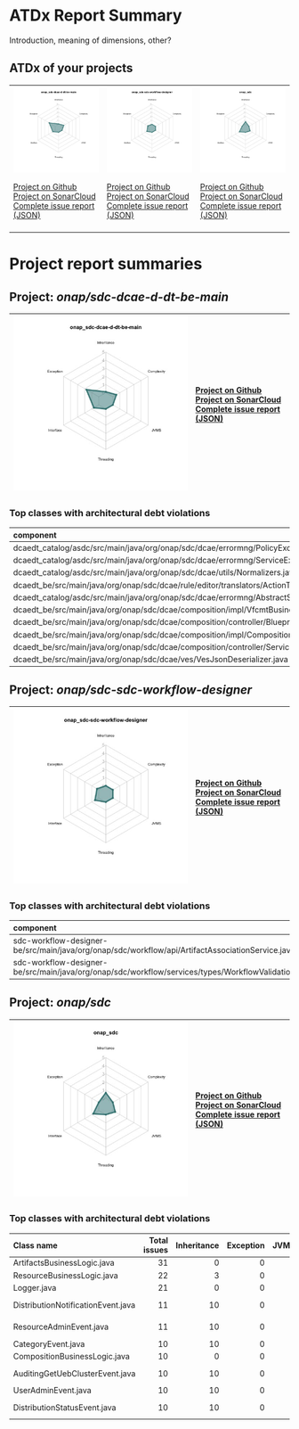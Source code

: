 
# ATDx Report Summary

Introduction, meaning of dimensions, other?

## ATDx of your projects
||||
|-|-|-|
|<img src="https://github.com/robertoverdecchia/ATDx_report_sandbox/blob/master/plots/onap_sdc-dcae-d-dt-be-main.jpg"/> <p style="text-align:left">[Project on Github](https://github.com/onap/sdc-dcae-d-dt-be-main) <br> [Project on SonarCloud ](https://sonarcloud.io/dashboard?id=onap_sdc-dcae-d-dt-be-main) <br> [Complete issue report (JSON)](https://github.com/robertoverdecchia/ATDx_report_sandbox/blob/master/jsons/onap_sdc-dcae-d-dt-be-main.json)</p>|<img src="https://github.com/robertoverdecchia/ATDx_report_sandbox/blob/master/plots/onap_sdc-sdc-workflow-designer.jpg"/> <p style="text-align:left">[Project on Github](https://github.com/onap/sdc-sdc-workflow-designer) <br> [Project on SonarCloud ](https://sonarcloud.io/dashboard?id=onap_sdc-sdc-workflow-designer) <br> [Complete issue report (JSON)](https://github.com/robertoverdecchia/ATDx_report_sandbox/blob/master/jsons/onap_sdc-sdc-workflow-designer.json)</p>|<img src="https://github.com/robertoverdecchia/ATDx_report_sandbox/blob/master/plots/onap_sdc.jpg"/> <p style="text-align:left">[Project on Github](https://github.com/onap/sdc) <br> [Project on SonarCloud ](https://sonarcloud.io/dashboard?id=onap_sdc) <br> [Complete issue report (JSON)](https://github.com/robertoverdecchia/ATDx_report_sandbox/blob/master/jsons/onap_sdc.json)</p>
 | |

# Project report summaries
## Project: _onap/sdc-dcae-d-dt-be-main_
|<img src="https://github.com/robertoverdecchia/ATDx_report_sandbox/blob/master/plots/onap_sdc-dcae-d-dt-be-main.jpg"/>|<p style="text-align:left">[Project on Github](https://github.com/onap/sdc-dcae-d-dt-be-main) <br> [Project on SonarCloud ](https://sonarcloud.io/dashboard?id=onap_sdc-dcae-d-dt-be-main) <br> [Complete issue report (JSON)](https://github.com/robertoverdecchia/ATDx_report_sandbox/blob/master/jsons/onap_sdc-dcae-d-dt-be-main.json)</p>
|-|-|
### Top classes with architectural debt violations
| component                                                                                       |   inheritance |   exception |   vmsmell |   interface |   threading |   complexity |   sum |
|:------------------------------------------------------------------------------------------------|--------------:|------------:|----------:|------------:|------------:|-------------:|------:|
| dcaedt_catalog/asdc/src/main/java/org/onap/sdc/dcae/errormng/PolicyException.java               |             0 |           1 |         0 |           0 |           0 |            0 |     1 |
| dcaedt_catalog/asdc/src/main/java/org/onap/sdc/dcae/errormng/ServiceException.java              |             0 |           1 |         0 |           0 |           0 |            0 |     1 |
| dcaedt_catalog/asdc/src/main/java/org/onap/sdc/dcae/utils/Normalizers.java                      |             0 |           0 |         0 |           1 |           0 |            0 |     1 |
| dcaedt_be/src/main/java/org/onap/sdc/dcae/rule/editor/translators/ActionTranslator.java         |             0 |           0 |         0 |           1 |           0 |            0 |     1 |
| dcaedt_catalog/asdc/src/main/java/org/onap/sdc/dcae/errormng/AbstractSdncException.java         |             0 |           1 |         0 |           0 |           0 |            0 |     1 |
| dcaedt_be/src/main/java/org/onap/sdc/dcae/composition/impl/VfcmtBusinessLogic.java              |             0 |           1 |         0 |           0 |           0 |            0 |     1 |
| dcaedt_be/src/main/java/org/onap/sdc/dcae/composition/controller/BlueprintController.java       |             0 |           0 |         0 |           1 |           0 |            0 |     1 |
| dcaedt_be/src/main/java/org/onap/sdc/dcae/composition/impl/CompositionCatalogBusinessLogic.java |             0 |           1 |         0 |           0 |           0 |            0 |     1 |
| dcaedt_be/src/main/java/org/onap/sdc/dcae/composition/controller/ServicesController.java        |             0 |           0 |         0 |           1 |           0 |            0 |     1 |
| dcaedt_be/src/main/java/org/onap/sdc/dcae/ves/VesJsonDeserializer.java                          |             0 |           1 |         0 |           0 |           0 |            0 |     1 |

## Project: _onap/sdc-sdc-workflow-designer_
|<img src="https://github.com/robertoverdecchia/ATDx_report_sandbox/blob/master/plots/onap_sdc-sdc-workflow-designer.jpg"/>|<p style="text-align:left">[Project on Github](https://github.com/onap/sdc-sdc-workflow-designer) <br> [Project on SonarCloud ](https://sonarcloud.io/dashboard?id=onap_sdc-sdc-workflow-designer) <br> [Complete issue report (JSON)](https://github.com/robertoverdecchia/ATDx_report_sandbox/blob/master/jsons/onap_sdc-sdc-workflow-designer.json)</p>
|-|-|
### Top classes with architectural debt violations
| component                                                                                                    |   inheritance |   exception |   vmsmell |   interface |   threading |   complexity |   sum |
|:-------------------------------------------------------------------------------------------------------------|--------------:|------------:|----------:|------------:|------------:|-------------:|------:|
| sdc-workflow-designer-be/src/main/java/org/onap/sdc/workflow/api/ArtifactAssociationService.java             |             0 |           0 |         0 |           1 |           0 |            0 |     1 |
| sdc-workflow-designer-be/src/main/java/org/onap/sdc/workflow/services/types/WorkflowValidationConstants.java |             0 |           0 |         0 |           1 |           0 |            0 |     1 |

## Project: _onap/sdc_
|<img src="https://github.com/robertoverdecchia/ATDx_report_sandbox/blob/master/plots/onap_sdc.jpg"/>|<p style="text-align:left">[Project on Github](https://github.com/onap/sdc) <br> [Project on SonarCloud ](https://sonarcloud.io/dashboard?id=onap_sdc) <br> [Complete issue report (JSON)](https://github.com/robertoverdecchia/ATDx_report_sandbox/blob/master/jsons/onap_sdc.json)</p>
|-|-|
### Top classes with architectural debt violations
| Class name                         |   Total issues |   Inheritance |   Exception |   JVMS |   Interface |   Threading |   Complexity | Fully qualified name                                                                                      |
|:-----------------------------------|---------------:|--------------:|------------:|-------:|------------:|------------:|-------------:|:----------------------------------------------------------------------------------------------------------|
| ArtifactsBusinessLogic.java        |             31 |             0 |           0 |      0 |          31 |           0 |            0 | catalog-be/src/main/java/org/openecomp/sdc/be/components/impl/ArtifactsBusinessLogic.java                 |
| ResourceBusinessLogic.java         |             22 |             3 |           0 |      0 |          19 |           0 |            0 | catalog-be/src/main/java/org/openecomp/sdc/be/components/impl/ResourceBusinessLogic.java                  |
| Logger.java                        |             21 |             0 |           0 |      0 |          21 |           0 |            0 | common-app-logging/src/main/java/org/openecomp/sdc/common/log/wrappers/Logger.java                        |
| DistributionNotificationEvent.java |             11 |            10 |           0 |      0 |           1 |           0 |            0 | catalog-dao/src/main/java/org/openecomp/sdc/be/resources/data/auditing/DistributionNotificationEvent.java |
| ResourceAdminEvent.java            |             11 |            10 |           0 |      0 |           1 |           0 |            0 | catalog-dao/src/main/java/org/openecomp/sdc/be/resources/data/auditing/ResourceAdminEvent.java            |
| CategoryEvent.java                 |             10 |            10 |           0 |      0 |           0 |           0 |            0 | catalog-dao/src/main/java/org/openecomp/sdc/be/resources/data/auditing/CategoryEvent.java                 |
| CompositionBusinessLogic.java      |             10 |             0 |           0 |      0 |           0 |           0 |           10 | catalog-be/src/main/java/org/openecomp/sdc/be/components/impl/CompositionBusinessLogic.java               |
| AuditingGetUebClusterEvent.java    |             10 |            10 |           0 |      0 |           0 |           0 |            0 | catalog-dao/src/main/java/org/openecomp/sdc/be/resources/data/auditing/AuditingGetUebClusterEvent.java    |
| UserAdminEvent.java                |             10 |            10 |           0 |      0 |           0 |           0 |            0 | catalog-dao/src/main/java/org/openecomp/sdc/be/resources/data/auditing/UserAdminEvent.java                |
| DistributionStatusEvent.java       |             10 |            10 |           0 |      0 |           0 |           0 |            0 | catalog-dao/src/main/java/org/openecomp/sdc/be/resources/data/auditing/DistributionStatusEvent.java       |

